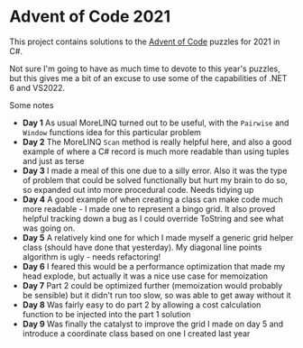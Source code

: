 # Advent of Code 2021

This project contains solutions to the [Advent of Code](https://adventofcode.com/) puzzles for 2021 in C#.

Not sure I'm going to have as much time to devote to this year's puzzles, but this gives me a bit of an excuse to use some of the capabilities of .NET 6 and VS2022.

Some notes

- **Day 1** As usual MoreLINQ turned out to be useful, with the `Pairwise` and `Window` functions idea for this particular problem
- **Day 2** The MoreLINQ `Scan` method is really helpful here, and also a good example of where a C# record is much more readable than using tuples and just as terse
- **Day 3** I made a meal of this one due to a silly error. Also it was the type of problem that could be solved functionally but hurt my brain to do so, so expanded out into more procedural code. Needs tidying up
- **Day 4** A good example of when creating a class can make code much more readable - I made one to represent a bingo grid. It also proved helpful tracking down a bug as I could override ToString and see what was going on.
- **Day 5** A relatively kind one for which I made myself a generic grid helper class (should have done that yesterday). My diagonal line points algorithm is ugly - needs refactoring!
- **Day 6** I feared this would be a performance optimization that made my head explode, but actually it was a nice use case for memoization
- **Day 7** Part 2 could be optimized further (memoization would probably be sensible) but it didn't run too slow, so was able to get away without it
- **Day 8** Was fairly easy to do part 2 by allowing a cost calculation function to be injected into the part 1 solution
- **Day 9** Was finally the catalyst to improve the grid I made on day 5 and introduce a coordinate class based on one I created last year